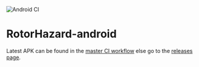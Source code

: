 ![Android CI](https://github.com/RotorHazard/RotorHazard-android/workflows/Android%20CI%20master/badge.svg)
# RotorHazard-android
Latest APK can be found in the
[master CI workflow](https://github.com/RotorHazard/RotorHazard-android/actions?query=workflow%3A%22Android+CI+master%22)
else go to the [releases page](https://github.com/RotorHazard/RotorHazard-android/releases).